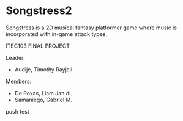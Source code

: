 # Songstress2

Songstress is a 2D musical fantasy platformer game where music is incorporated with in-game attack types.

ITEC103 FINAL PROJECT

Leader:

  - Audije, Timothy Rayjell

Members:

  - De Roxas, Liam Jan dL.
  - Samaniego, Gabriel M.

  push test
